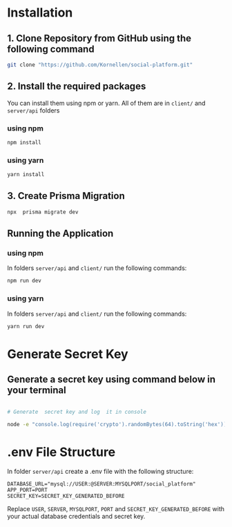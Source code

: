 # Installation

## 1. Clone Repository from GitHub using the following command

```bash
git clone "https://github.com/Kornellen/social-platform.git"
```

## 2. Install the required packages

You can install them using npm or yarn. All of them are in `client/` and `server/api` folders

### using npm

```bash
npm install
```

### using yarn

```bash
yarn install
```

## 3. Create Prisma Migration

```bash
npx  prisma migrate dev
```

## Running the Application

### using npm

In folders `server/api` and `client/` run the following commands:

```bash
npm run dev
```

### using yarn

In folders `server/api` and `client/` run the following commands:

```bash
yarn run dev
```

# Generate Secret Key

## Generate a secret key using command below in your terminal

```bash

# Generate  secret key and log  it in console

node -e "console.log(require('crypto').randomBytes(64).toString('hex'))"
```

# .env File Structure

In folder `server/api` create a .env file with the following structure:

```env
DATABASE_URL="mysql://USER:@SERVER:MYSQLPORT/social_platform"
APP_PORT=PORT
SECRET_KEY=SECRET_KEY_GENERATED_BEFORE
```

Replace `USER`, `SERVER`, `MYSQLPORT`, `PORT` and `SECRET_KEY_GENERATED_BEFORE` with your actual database credentials and secret key.
